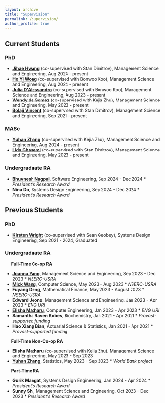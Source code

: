 ```yaml
---
layout: archive  
title: "Supervision"  
permalink: /supervision/  
author_profile: true  
---
```


## Current Students

### PhD  
- **[Jihae Hwang](https://www.linkedin.com/in/jiahehuang/)** (co-supervised with Stan Dimitrov), Management Science and Engineering, Aug 2024 - present  
- **[Ho Yi Wong](https://www.linkedin.com/in/kisty-wong-7bb47127a/)** (co-supervised with Bonwoo Koo), Management Science and Engineering, Aug 2024 - present  
- **[Julia D'Alessandro](https://www.linkedin.com/in/jndalessandro/)** (co-supervised with Bonwoo Koo), Management Science and Engineering, Aug 2023 - present  
- **[Wendy de Gomez](https://www.linkedin.com/in/wendydegomez)** (co-supervised with Kejia Zhu), Management Science and Engineering, May 2023 - present  
- **[Bolaji Vincent](https://www.linkedin.com/in/omobolajivincent/)** (co-supervised with Stan Dimitrov), Management Science and Engineering, Sep 2021 - present  

### MASc  
- **[Yuhan Zhang](https://www.linkedin.com/in/yzhang001/)** (co-supervised with Kejia Zhu), Management Science and Engineering, Aug 2024 - present  
- **[Lida Ghasemi](https://www.linkedin.com/in/lida-ghasemi-87728070/?utm_source=share&utm_campaign=share_via&utm_content=profile&utm_medium=ios_app)** (co-supervised with Stan Dimitrov), Management Science and Engineering, May 2023 - present  

### Undergraduate RA  
- **[Bhuvnesh Nagpal](https://www.linkedin.com/in/bhuvnesh-nagpal/)**, Software Engineering, Sep 2024 - Dec 2024 * _President's Research Award_  
- **Nina Do**, Systems Design Engineering, Sep 2024 - Dec 2024 * _President's Research Award_  


## Previous Students

### PhD  
- **[Kirsten Wright](https://linktr.ee/kirstenwright)** (co-supervised with Sean Geobey), Systems Design Engineering, Sep 2021 - 2024, Graduated  


### Undergraduate RA

&nbsp;&nbsp;&nbsp;&nbsp; **Full-Time Co-op RA**
- **[Joanna Yang](https://www.linkedin.com/in/joannayang123/)**, Management Science and Engineering, Sep 2023 - Dec 2023 * _NSERC-USRA_  
- **[Mick Wang](https://www.linkedin.com/in/mwango/)**, Computer Science, May 2023 - Aug 2023 * _NSERC-USRA_
- **Fuyang Deng**, Mathematical Finance, May 2023 -  August 2023 * _NSERC-USRA_
- **[Edward Jeong](https://www.linkedin.com/in/edward-jeong-a59955175/)**, Management Science and Engineering, Jan 2023 - Apr 2023 * _ENG URI_
- **[Elisha Matharu](https://www.linkedin.com/in/elishamatharu/)**, Computer Engineering, Jan 2023 - Apr 2023 * _ENG URI_  
- **Samantha Raven Kobes**, Biochemistry, Jan 2021 - Apr 2021 * _Provost-supported funding_  
- **Hao Xiang Bian**, Actuarial Science & Statistics, Jan 2021 - Apr 2021 * _Provost-supported funding_  

&nbsp;&nbsp;&nbsp;&nbsp; **Full-Time Non-Co-op RA**
- **[Elisha Matharu](https://www.linkedin.com/in/elishamatharu/)** (co-supervised with Kejia Zhu), Management Science and Engineering, May 2023 - Sep 2023  
- **[Yuhan Zhang](https://www.linkedin.com/in/yzhang001/)**, Statistics, May 2023 - Sep 2023 * _World Bank project_  

&nbsp;&nbsp;&nbsp;&nbsp; **Part-Time RA**
- **Gurik Mangat**, Systems Design Engineering, Jan 2024 - Apr 2024 * _President's Research Award_  
- **Sunny Shi**, Management Science and Engineering, Oct 2023 - Dec 2023 * _President's Research Award_  

